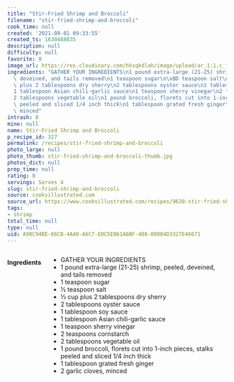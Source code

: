 ```yaml
---
title: "Stir-Fried Shrimp and Broccoli"
filename: "stir-fried-shrimp-and-broccoli"
cook_time: null
created: '2021-09-01 09:33:55'
created_ts: 1630488835
description: null
difficulty: null
favorite: 0
image_url: https://res.cloudinary.com/hksqkdlah/image/upload/ar_1:1,c_fill,dpr_2.0,f_auto,fl_lossy.progressive.strip_profile,g_faces:auto,q_auto:low,w_344/34906_sfs-shrimp-stir-fry-broccoli-6
ingredients: "GATHER YOUR INGREDIENTS\n1 pound extra-large (21-25) shrimp, peeled,\
  \ deveined, and tails removed\n1 teaspoon sugar\n\xBD teaspoon salt\n\u2153 cup\
  \ plus 2 tablespoons dry sherry\n2 tablespoons oyster sauce\n1 tablespoon soy sauce\n\
  1 tablespoon Asian chili-garlic sauce\n1 teaspoon sherry vinegar\n2 teaspoons cornstarch\n\
  2 tablespoons vegetable oil\n1 pound broccoli, florets cut into 1-inch pieces, stalks\
  \ peeled and sliced 1/4 inch thick\n1 tablespoon grated fresh ginger\n2 garlic cloves,\
  \ minced"
intrash: 0
mine: null
name: Stir-Fried Shrimp and Broccoli
p_recipe_id: 327
permalink: /recipes/stir-fried-shrimp-and-broccoli
photo_large: null
photo_thumb: stir-fried-shrimp-and-broccoli-thumb.jpg
photos_dict: null
prep_time: null
rating: 0
servings: Serves 4
slug: stir-fried-shrimp-and-broccoli
source: cooksillustrated.com
source_url: https://www.cooksillustrated.com/recipes/9638-stir-fried-shrimp-and-broccoli?t=1580742726
tags:
- shrimp
total_time: null
type: null
uid: A98C94BE-66CB-4A40-A6C7-E0C5E061A6BF-408-00004D3327E46671
---
```

<div class="large-8 medium-7 columns" id="writeup">	</div><!-- #writeup -->
</div><!-- #row-one -->
<div class="row" id="row-two">	<div class="medium-4 small-5 columns" id="ingredients"><h4>Ingredients</h4><div class="box box-ingredients content"><ul>
<li>GATHER YOUR INGREDIENTS</li>
<li>1 pound extra-large (21-25) shrimp, peeled, deveined, and tails removed</li>
<li>1 teaspoon sugar</li>
<li>½ teaspoon salt</li>
<li>⅓ cup plus 2 tablespoons dry sherry</li>
<li>2 tablespoons oyster sauce</li>
<li>1 tablespoon soy sauce</li>
<li>1 tablespoon Asian chili-garlic sauce</li>
<li>1 teaspoon sherry vinegar</li>
<li>2 teaspoons cornstarch</li>
<li>2 tablespoons vegetable oil</li>
<li>1 pound broccoli, florets cut into 1-inch pieces, stalks peeled and sliced 1/4 inch thick</li>
<li>1 tablespoon grated fresh ginger</li>
<li>2 garlic cloves, minced</li>
</ul>
</div>	</div>	<div class="medium-6 small-7 columns" id="directions">	</div>